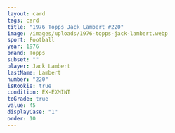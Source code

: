 ```yaml
---
layout: card
tags: card
title: "1976 Topps Jack Lambert #220"
image: /images/uploads/1976-topps-jack-lambert.webp
sport: Football
year: 1976
brand: Topps
subset: ""
player: Jack Lambert
lastName: Lambert
number: "220"
isRookie: true
condition: EX-EXMINT
toGrade: true
value: 45
displayCase: "1"
order: 10
---
```

